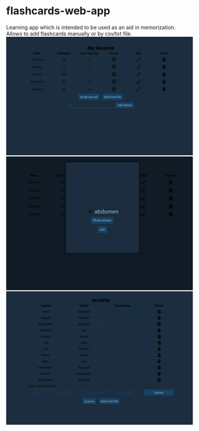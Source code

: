 # flashcards-web-app
Learning app which is intended to be used as an aid in memorization. Allows to add flashcards manually or by csv/txt file.
[![flashcards-web-app](/image_lessons.png)](https://flashcards-web-app-with-db.herokuapp.com)
![flashcards-web-app](/image_learn.png)
![flashcards-web-app](/image_flashcards.png)

